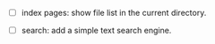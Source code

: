 
- [ ] index pages: show file list in the current directory.
- [ ] search: add a simple text search engine.


